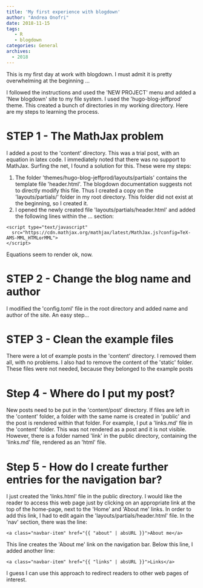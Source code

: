 ```yaml
---
title: 'My first experience with blogdown'
author: "Andrea Onofri"
date: 2018-11-15
tags: 
   - R
   - blogdown
categories: General
archives:
  - 2018
---
```



This is my first day at work with blogdown. I must admit it is pretty overwhelming at the beginning ... 

I followed the instructions and used the 'NEW PROJECT' menu and added a 'New blogdown' site to my file system.   I used the 'hugo-blog-jeffprod' theme. This created a bunch of directories in my working directory. Here are my steps to learning the process.


# STEP 1 - The MathJax problem

I added a post to the 'content' directory. This was a trial post, with an equation in latex code. I immediately noted that there was no support to MathJax. Surfing the net, I found a solution for this. These were my steps:

1. The folder 'themes/hugo-blog-jeffprod/layouts/partials' contains the template file 'header.html'. The blogdown documentation suggests not to directly modify this file. Thus I created a copy on the 'layouts/partials/' folder in my root directory. This folder did not exist at the beginning, so I created it.
2. I opened the newly created file 'layouts/partials/header.html' and added the following lines within the <head> ... </head> section:
 
```
<script type="text/javascript"
  src="https://cdn.mathjax.org/mathjax/latest/MathJax.js?config=TeX-AMS-MML_HTMLorMML">
</script>
```

Equations seem to render ok, now.

# STEP 2 - Change the blog name and author

I modified the 'config.toml' file in the root directory and added name and author of the site. An easy step...

# STEP 3 - Clean the example files

There were a lot of example posts in the 'content' directory. I removed them all, with no problems. I also had to remove the content of the 'static' folder. These files were not needed, because they belonged to the example posts

# Step 4 - Where do I put my post?

New posts need to be put in the 'content/post' directory. If files are left in the 'content' folder, a folder with the same name is created in 'public' and the post is rendered within that folder. For example, I put a 'links.md' file in the 'content' folder. This was not rendered as a post and it is not visible. However, there is a folder named 'link' in the public directory, containing the 'links.md' file, rendered as an 'html' file.

# Step 5 - How do I create further entries for the navigation bar?

I just created the 'links.html' file in the public directory. I would like the reader to access this web page just by clicking on an appropriate link at the top of the home-page, next to the 'Home' and 'About me' links. In order to add this link, I had to edit again the 'layouts/partials/header.html' file. In the 'nav' section, there was the line:

```
<a class="navbar-item" href="{{ "about" | absURL }}">About me</a>
```

This line creates the 'About me' link on the navigation bar. Below this line, I added another line:

```
<a class="navbar-item" href="{{ "links" | absURL }}">Links</a>
```
I guess I can use this approach to redirect readers to other web pages of interest.
